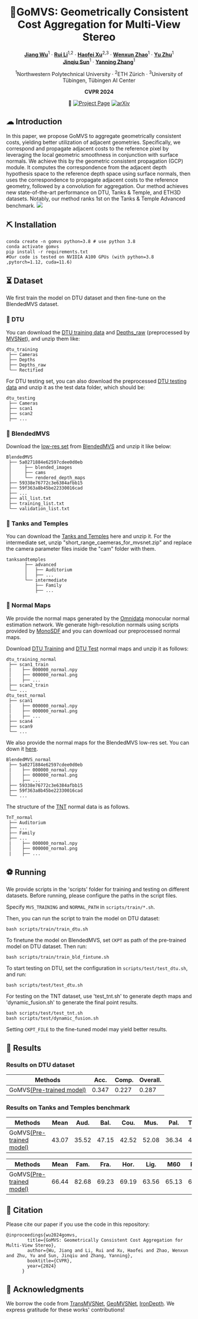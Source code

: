 
<div align="center">
<h1>🦿GoMVS: Geometrically Consistent Cost Aggregation for Multi-View Stereo</h1>

[**Jiang Wu**]()<sup>1</sup> · [**Rui Li**](https://ruili3.github.io/)<sup>1,2</sup> · [**Haofei Xu**](https://haofeixu.github.io)<sup>2,3</sup> · [**Wenxun Zhao**](https://github.com/adaxun/)<sup>1</sup> · [**Yu Zhu**]()<sup>1</sup> <br>
[**Jinqiu Sun**]()<sup>1</sup> · [**Yanning Zhang**]()<sup>1</sup>

<sup>1</sup>Northwestern Polytechnical University  · <sup>2</sup>ETH Zürich  · <sup>3</sup>University of Tübingen, Tübingen AI Center

**CVPR 2024**

💨
<a href='https://wuuu3511.github.io/gomvs'><img src='https://img.shields.io/badge/Project_Page-GoMVS-red' alt='Project Page'></a>
<a href=''><img src='https://img.shields.io/badge/arXiv-GoMVS-yellow' alt='arXiv'></a>
</div>


## ☁ Introduction
In this paper,
we propose GoMVS to aggregate geometrically consistent costs, yielding better utilization of adjacent geometries. Specifically, we correspond and propagate adjacent costs to the reference pixel by leveraging the local geometric smoothness in conjunction with surface normals. We achieve this by the geometric consistent propagation (GCP) module. It computes the correspondence from the adjacent
depth hypothesis space to the reference depth space using surface normals, then uses the correspondence to propagate adjacent costs to the reference geometry, followed by a convolution for aggregation. Our method achieves new
state-of-the-art performance on DTU, Tanks & Temple, and ETH3D datasets. Notably, our method ranks 1st on the
Tanks & Temple Advanced benchmark.
![](assets/overview.png)


## ⛏ Installation
```
conda create -n gomvs python=3.8 # use python 3.8
conda activate gomvs
pip install -r requirements.txt
#Our code is tested on NVIDIA A100 GPUs (with python=3.8 ,pytorch=1.12, cuda=11.6)
```

## ⏳ Dataset
We first train the model on DTU dataset and then fine-tune on the BlendedMVS dataset.

### 💾	 DTU
You can download the [DTU training data](https://drive.google.com/file/d/1eDjh-_bxKKnEuz5h-HXS7EDJn59clx6V/view)
 and [Depths_raw](https://virutalbuy-public.oss-cn-hangzhou.aliyuncs.com/share/cascade-stereo/CasMVSNet/dtu_data/dtu_train_hr/Depths_raw.zip)
 (preprocessed by [MVSNet](https://github.com/YoYo000/MVSNet)), and unzip them like:
```
dtu_training
 ├── Cameras
 ├── Depths
 ├── Depths_raw
 └── Rectified
```
For DTU testing set, you can also download the preprocessed [DTU testing data](https://drive.google.com/open?id=135oKPefcPTsdtLRzoDAQtPpHuoIrpRI_) and unzip it as the test data folder, which should be:
```
dtu_testing                            
 ├── Cameras                  
 ├── scan1                   
 ├── scan2               
 ├── ...
```
### 💾	 BlendedMVS
Download the [low-res set](https://drive.google.com/file/d/1ilxls-VJNvJnB7IaFj7P0ehMPr7ikRCb/view) from [BlendedMVS](https://github.com/YoYo000/BlendedMVS) and unzip it like below:

```
BlendedMVS
 ├── 5a0271884e62597cdee0d0eb
 │     ├── blended_images
 │     ├── cams
 │     └── rendered_depth_maps
 ├── 59338e76772c3e6384afbb15
 ├── 59f363a8b45be22330016cad
 ├── ...
 ├── all_list.txt
 ├── training_list.txt
 └── validation_list.txt
```
### 💾	 Tanks and Temples
You can download the [Tanks and Temples](https://drive.google.com/file/d/1YArOJaX9WVLJh4757uE8AEREYkgszrCo/view) here and unzip it. 
For the intermediate set, unzip "short_range_caemeras_for_mvsnet.zip" and replace the camera parameter files inside the "cam" folder with them.
```
tanksandtemples                            
       ├── advanced                   
       │   ├── Auditorium         
       │   ├── ...    
       └── intermediate  
           ├── Family
           ├── ... 
 ```
### 💾	 Normal Maps
We provide the normal maps generated by the [Omnidata](https://github.com/EPFL-VILAB/omnidata) monocular normal estimation network.
We generate high-resolution normals using scripts provided by [MonoSDF](https://github.com/autonomousvision/monosdf) and you can download our preprocessed normal maps.

Download [DTU Training](https://pan.baidu.com/s/1rck2X0bEDpD2Nbu1PjB56w?pwd=pswc) and [DTU Test](https://pan.baidu.com/s/1gNeNcHZvtMKI74sSsbY5QA?pwd=asdg) normal maps and unzip it as follows:
```
dtu_training_normal
 ├── scan1_train
 |    ├── 000000_normal.npy         
 │    ├── 000000_normal.png
 |    ├── ...
 ├── scan2_train
 └── ...
dtu_test_normal
 ├── scan1
 |    ├── 000000_normal.npy         
 │    ├── 000000_normal.png
 |    ├── ...
 ├── scan4
 ├── scan9
 └── ...
```
We also provide the normal maps for the BlendedMVS low-res set.
You can down it [here](https://pan.baidu.com/s/188SLzwcu309_ehp9DYp5Mg?pwd=h5qr).
```
BlendedMVS_normal                             
 ├── 5a0271884e62597cdee0d0eb
 |    ├── 000000_normal.npy         
 │    ├── 000000_normal.png
 │    ├── ...
 ├── 59338e76772c3e6384afbb15
 ├── 59f363a8b45be22330016cad
 └── ...
```
The structure of the [TNT](https://pan.baidu.com/s/17i2wOzl0s0uwF2SMXL3tnQ?pwd=f67q) normal data is as follows.
```
TnT_normal
 ├── Auditorium         
 ├── ...    
 ├── Family
 ├── ... 
 |    ├── 000000_normal.npy         
 │    ├── 000000_normal.png
 |    ├── ...
```


## ⚽ Running
We provide scripts in the 'scripts' folder for training and testing on different datasets. 
Before running, please configure the paths in the script files.

Specify ``MVS_TRAINING`` and ``NORMAL_PATH`` in ``scripts/train/*.sh``.

Then, you can run the script to train the model on DTU dataset:
```
bash scripts/train/train_dtu.sh
```
To finetune the model on BlendedMVS, set ``CKPT`` as path of the pre-trained model on DTU dataset. Then run:
```
bash scripts/train/train_bld_fintune.sh
```

To start testing on DTU, set the configuration in ``scripts/test/test_dtu.sh``,
and run:
```
bash scripts/test/test_dtu.sh
```
For testing on the TNT dataset, use 'test_tnt.sh' to generate depth maps and 'dynamic_fusion.sh' to generate the final point results.
```
bash scripts/test/test_tnt.sh
bash scripts/test/dynamic_fusion.sh
```
Setting ``CKPT_FILE`` to the fine-tuned model may yield better results.


## 📖 Results
### Results on DTU dataset <a id="section_dtu"></a>

|  Methods | Acc.   | Comp.  | Overall. |
|-------|--------|--------|----------|
| GoMVS[(Pre-trained model)](https://drive.google.com/file/d/1e-rSIQAWMkjt7Ymk7feKnbN8PQvJs8_g/view?usp=drive_link)| 0.347| 0.227| 0.287|


### Results on Tanks and Temples benchmark <a id="section_tnt"></a>

| Methods| Mean | Aud.| Bal.| Cou.| Mus.| Pal.| Temp.| 
|--------|--------|--------|---------|--------|------------|--------|---------|
| GoMVS[(Pre-trained model)](https://drive.google.com/file/d/19Dk3eraHtWR2qYFyh7ilWEkmysxSftT4/view?usp=drive_link)| 43.07 |35.52| 47.15 |42.52 |52.08 |36.34 |44.82|

| Methods| Mean | Fam.| Fra.| Hor.| Lig.| M60| Pan.| Pla.| Tra.|
|--------|--------|--------|---------|--------|------------|--------|---------|--------|---------|
| GoMVS[(Pre-trained model)](https://drive.google.com/file/d/19Dk3eraHtWR2qYFyh7ilWEkmysxSftT4/view?usp=drive_link)| 66.44|82.68 | 69.23| 69.19|63.56| 65.13| 62.10|58.81|60.80|

## 📰 Citation
 
Please cite our paper if you use the code in this repository:
```
@inproceedings{wu2024gomvs,
        title={GoMVS: Geometrically Consistent Cost Aggregation for Multi-View Stereo},
        author={Wu, Jiang and Li, Rui and Xu, Haofei and Zhao, Wenxun and Zhu, Yu and Sun, Jinqiu and Zhang, Yanning},
        booktitle={CVPR},
        year={2024}
      }
```

## 📨 Acknowledgments
We borrow the code from [TransMVSNet](https://github.com/megvii-research/TransMVSNet), [GeoMVSNet](https://github.com/doubleZ0108/GeoMVSNet), [IronDepth](https://github.com/baegwangbin/IronDepth). We express gratitude for these works' contributions!

